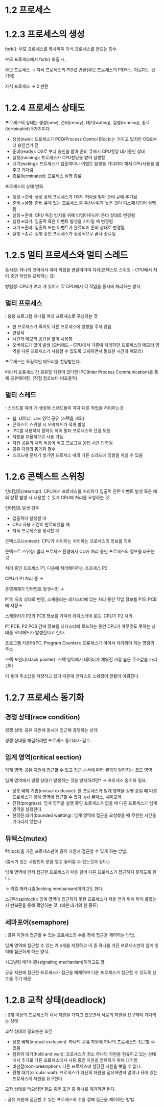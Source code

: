 # 1.2 프로세스

# 1.2.3 프로세스의 생성

fork(): 부모 프로세스를 복사하여 자식 프로세스를 만드는 함수

부모 프로세스에서 fork() 호출 시,

부모 프로세스 → 자식 프로세스의 PID값 반환(부모 프로세스의 PID와는 다르다는 것 기억)

자식 프로세스 → 0 반환

# 1.2.4 프로세스 상태도

프로세스의 상태는 생성(new), 준비(ready), 대기(wating), 실행(running), 종료(terminated) 5가지이다.

- 생성(new): 프로세스가 PCB(Process Control Block)는 가지고 있지만 OS로부터 승인받기 전
- 준비(ready): OS로 부터 승인을 받아 준비 큐에서 CPU할당 대기중인 상태
- 실행(running): 프로세스가 CPU할당을 받아 실행함
- 대기(wating): 프로세스가 입출력이나 이벤트 발생을 기다려야 해서 CPU사용을 멈추고 기다림
- 종료(terminated): 프로세스 실행 종료

프로세스의 상태 변화

- 생성→준비: 생성 상태 프로세스가 OS의 허락을 받아 준비 큐에 추가됨
- 준비→실행: 준비 큐에 있는 프로세스 중 우선순위가 높은 것이 디스패치되어 실행됨
- 실행→준비: CPU 독점 방지를 위해 타임아웃되어 준비 상태로 변경됨
- 실행→대기: 입출력 혹은 이벤트 발생을 기다릴 때 변경됨
- 대기→준비: 입출력 또는 이벤트가 완료되어 준비 상태로 변경됨
- 실행→종료: 실행 중인 프로세스가 정상적으로 끝나 종료됨

# 1.2.5 멀티 프로세스와 멀티 스레드

동시성: 하나의 코어에서 여러 작업을 번갈아가며 처리(콘텍스트 스위칭 - CPU에서 처리 중인 작업을 교체하는 것)

병렬성: CPU가 여러 개 있어서 각 CPU에서 각 작업을 동시에 처리하는 방식

## 멀티 프로세스

: 응용 프로그램 하나를 여러 프로세스로 구성하는 것

- 한 프로세스가 죽어도 다른 프로세스에 영향을 주지 않음
- 안정적
- 시간과 메모리 공간을 많이 사용함
- 오버헤드가 많이 발생 (오버헤드 - CPU에서 기존에 처리하던 프로세스의 메모리 영역을 다른 프로세스가 사용할 수 있도록 교체하면서 필요한 시간과 메모리)

프로세스는 독립적인 메모리를 할당받는다.

따라서 프로세스 간 공유할 자원이 있다면 IPC(Inter Process Communication)를 통해 공유해야함. (직접 참조보다 비효율적)

## 멀티 스레드

: 스레드를 여러 개 생성해 스레드들이 각자 다른 작업을 처리하는것

- 힙, 데이터, 코드 영역 공유 (스택을 제외)
- 콘텍스트 스위칭 시 오버헤드가 적게 발생
- IPC를 사용하지 않아도 되어 멀티 프로세스의 단점 보완
- 자원을 효율적으로 사용 가능
- 자원 공유의 처리 비용이 적고 프로그램 응답 시간 단축됨
- 공유 자원의 동기화 필수
- 스레드에 문제가 생기면 프로세스 내의 다른 스레드에 영향을 끼칠 수 있음

# 1.2.6 콘텍스트 스위칭

인터럽트(interrupt): CPU에서 프로세스를 처리하다 입출력 관련 이벤트 발생 혹은 예외 상황 발생 시 대응할 수 있게 CPU에 처리를 요청하는 것

인터럽트 발생 경우

- 입출력이 발생할 때
- CPU 사용 시간이 만료되었을 때
- 자식 프로세스를 생각할 때

콘텍스트(context): CPU가 처리하는 처리하는 프로세스의 정보를 의미

콘텍스트 스위칭: 멀티 프로세스 환경에서 CU가 처리 중인 프로세스의 정보를 바꾸는 것

처리 중인 프로세스 P1, 다음에 처리해야하는 프로세스 P2

CPU가 P1 처리 중 → 

운영체제가 인터럽트 발생시킴 → 

P1이 유휴 상태로 변경, 스케줄러는 레지스터에 있는 처리 중인 작업 정보를 P1의 PCB에 저장→

스케줄러가 P2의 PCB 정보를 가져와 레지스터에 로드. CPU가 P2 처리.

P1 PCB, P2 PCB 간에 정보를 레지스터에 로드하는 동안 CPU가 아무것도 못하는 상태를 오버헤드가 발생한다고 한다.

프로그램 카운터(PC, Program Counter): 프로세스가 이어서 처리해야 하는 명령의 주소

스택 포인터(stack pointer): 스택 영역에서 데이터가 채워진 가장 높은 주소값을 가리킨다.

이 둘이 주소값을 저장하고 있기 때문에 콘텍스트 스위칭이 원활이 이뤄진다.


# 1.2.7 프로세스 동기화

## 경쟁 상태(race condition)

경쟁 상태: 공유 자원에 동시에 접근해 경쟁하는 상태

경쟁 상태를 해결하려면 프로세스 동기화가 필수.

## 임계 영역(critical section)

임계 영역: 공유 자원에 접근할 수 있고 접근 순서에 따라 결과가 달라지는 코드 영역

임계 영역에서 경쟁 상태가 발생하는 것을 방지하려면? → 프로세스 동기화 필요.

- 상호 배제 기법(mutual exclusive): 한 프로세스가 임계 영역을 실행 중일 때 다른 프로세스가 임계 영역에 접근할 수 없다. ex) 뮤텍스, 세마포어
- 진행(progress): 임계 영역을 실행 중인 프로세스가 없을 때 다른 프로세스가 임계 영역을 실행한다.
- 한정된 대기(bounded waitting): 임계 영역에 접근을 요청했을 때 무한한 시간을 기다리지 않는다.

## 뮤텍스(mutex)

락(lock)을 가진 프로세스만이 공유 자원에 접근할 수 있게 하는 방법.

(열쇠가 있는 사람만이 문을 열고 들어갈 수 있는것과 같다.)

임계 영역에 먼저 접근한 프로세스가 락을 걸어 다른 프로세스가 접근하지 못하도록 한다. 

→ 락킹 매커니즘(locking mechanism)이라고도 한다.

스핀락(spinlock): 임계 영역에 접근하지 못한 프로세스가 락을 얻기 위해 락이 풀렸는지 반복문을 통해 확인하는 것. (바쁜 대기의 한 종류)

## 세마포어(semaphore)

: 공유 자원에 접근할 수 있는 프로세스의 수를 정해 접근을 제어하는 방법.

임계 영역에 접근할 수 있는 키 n개를 지정하고 이 중 하나를 가진 프로세스만이 임계 영역에 접근하게 하는 방식.

시그널링 매커니즘(signaling mechanism)이라고도 함. 

공유 자원에 접근한 프로세스가 접근을 해제하며 다른 프로세스가 접근할 수 있도록 신호를 주기 때문

# 1.2.8 교착 상태(deadlock)

: 2개 이상의 프로세스가 각각 자원을 가지고 있으면서 서로의 자원을 요구하며 기다리는 상태

교착 상태의 필요충분 조건

- 상호 배제(mutual exclusion): 하나의 공유 자원에 하나의 프로세스만 접근할 수 있음
- 점유와 대기(hold and wait): 프로세스가 최소 하나의 자원을 점유하고 있는 상태에서 추가로 다른 프로세스에서 사용 중인 자원을 점유하기 위해 대기함
- 비선점(non-preemption): 다른 프로세스에 할당된 자원을 뺏을 수 없다.
- 환형 대기(circular wait): 프로세스가 자신의 자원을 점유하면서 앞이나 뒤에 있는 프로세스의 자원을 요구한다.

교착 상태를 막으려면 필요 충분 조건 중 하나를 제거하면 된다.

: 공유 자원에 접근할 수 있는 프로세스의 수를 정해 접근을 제어하는 방법.
